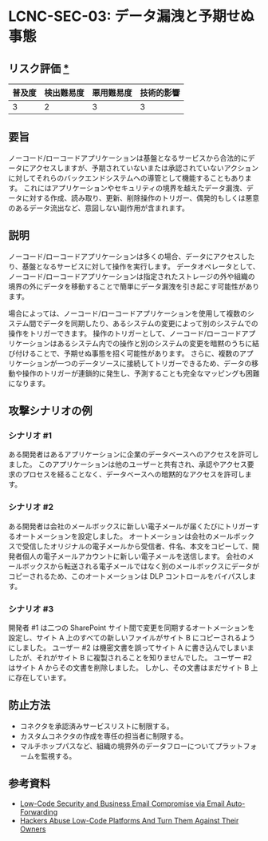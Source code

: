 # LCNC-SEC-03: データ漏洩と予期せぬ事態

## リスク評価 [*](https://owasp.org/www-project-top-ten/2017/Note_About_Risks)

| 普及度 | 検出難易度 | 悪用難易度 | 技術的影響 |
| --- | --- | --- | --- |
| 3 | 2 | 3 | 3 |

## 要旨

ノーコード/ローコードアプリケーションは基盤となるサービスから合法的にデータにアクセスしますが、予期されていないまたは承認されていないアクションに対してそれらのバックエンドシステムへの導管として機能することもあります。
これにはアプリケーションやセキュリティの境界を越えたデータ漏洩、データに対する作成、読み取り、更新、削除操作のトリガー、偶発的もしくは悪意のあるデータ流出など、意図しない副作用が含まれます。

## 説明

ノーコード/ローコードアプリケーションは多くの場合、データにアクセスしたり、基盤となるサービスに対して操作を実行します。
データオペレータとして、ノーコード/ローコードアプリケーションは指定されたストレージの外や組織の境界の外にデータを移動することで簡単にデータ漏洩を引き起こす可能性があります。

場合によっては、ノーコード/ローコードアプリケーションを使用して複数のシステム間でデータを同期したり、あるシステムの変更によって別のシステムでの操作をトリガーできます。
操作のトリガーとして、ノーコード/ローコードアプリケーションはあるシステム内での操作と別のシステムの変更を暗黙のうちに結び付けることで、予期せぬ事態を招く可能性があります。
さらに、複数のアプリケーションが一つのデータソースに接続してトリガーできるため、データの移動や操作のトリガーが連鎖的に発生し、予測することも完全なマッピングも困難になります。

## 攻撃シナリオの例

### シナリオ #1

ある開発者はあるアプリケーションに企業のデータベースへのアクセスを許可しました。
このアプリケーションは他のユーザーと共有され、承認やアクセス要求のプロセスを経ることなく、データベースへの暗黙的なアクセスを許可します。

### シナリオ #2

ある開発者は会社のメールボックスに新しい電子メールが届くたびにトリガーするオートメーションを設定しました。
オートメーションは会社のメールボックスで受信したオリジナルの電子メールから受信者、件名、本文をコピーして、開発者個人の電子メールアカウントに新しい電子メールを送信します。
会社のメールボックスから転送される電子メールではなく別のメールボックスにデータがコピーされるため、このオートメーションは DLP コントロールをバイパスします。

### シナリオ #3

開発者 #1 は二つの SharePoint サイト間で変更を同期するオートメーションを設定し、サイト A 上のすべての新しいファイルがサイト B にコピーされるようにしました。
ユーザー #2 は機密文書を誤ってサイト A に書き込んでしまいましたが、それがサイト B に複製されることを知りませんでした。
ユーザー #2 はサイト A からその文書を削除しました。
しかし、その文書はまだサイト B 上に存在しています。

## 防止方法

- コネクタを承認済みサービスリストに制限する。
- カスタムコネクタの作成を専任の担当者に制限する。
- マルチホップパスなど、組織の境界外のデータフローについてプラットフォームを監視する。

## 参考資料

- [Low-Code Security and Business Email Compromise via Email Auto-Forwarding](https://www.zenity.io/blog/low-code-security-and-business-email-compromise-via-email-auto-forwarding/)
- [Hackers Abuse Low-Code Platforms And Turn Them Against Their Owners](https://www.zenity.io/blog/hackers-abuse-low-code-platforms-and-turn-them-against-their-owners/)
